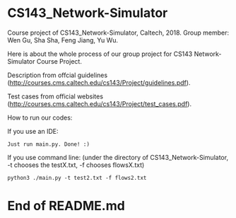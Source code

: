 # CS143_Network-Simulator
Course project of CS143_Network-Simulator, Caltech, 2018.
Group member: Wen Gu, Sha Sha, Feng Jiang, Yu Wu.

Here is about the whole process of our group project for CS143 Network-Simulator Course Project.  

Description from offcial guidelines (http://courses.cms.caltech.edu/cs143/Project/guidelines.pdf).  

Test cases from official websites (http://courses.cms.caltech.edu/cs143/Project/test_cases.pdf).  

How to run our codes:  

  If you use an IDE:  
  
    Just run main.py. Done! :)  
    
  If you use command line: (under the directory of CS143_Network-Simulator, -t chooses the testX.txt, -f chooses flowsX.txt)  
  
    python3 ./main.py -t test2.txt -f flows2.txt  
    

# End of README.md
